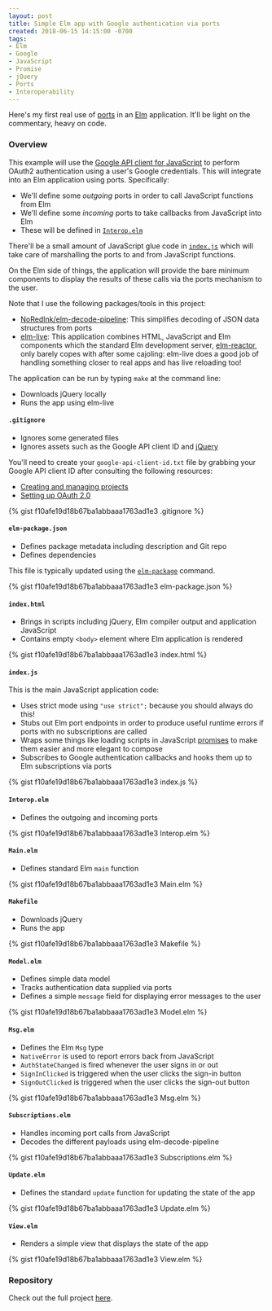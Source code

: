 ```yaml
---
layout: post
title: Simple Elm app with Google authentication via ports
created: 2018-06-15 14:15:00 -0700
tags:
- Elm
- Google
- JavaScript
- Promise
- jQuery
- Ports
- Interoperability
---
```

Here's my first real use of [ports][ports] in an [Elm][elm] application. It'll be light on the commentary, heavy on code.

### Overview

This example will use the [Google API client for JavaScript][google-api-javascript] to perform OAuth2 authentication using a user's Google credentials. This will integrate into an Elm application using ports. Specifically:

* We'll define some _outgoing_ ports in order to call JavaScript functions from Elm
* We'll define some _incoming_ ports to take callbacks from JavaScript into Elm
* These will be defined in [`Interop.elm`][interop-elm]

There'll be a small amount of JavaScript glue code in [`index.js`][index-js] which will take care of marshalling the ports to and from JavaScript functions.

On the Elm side of things, the application will provide the bare minimum components to display the results of these calls via the ports mechanism to the user.

Note that I use the following packages/tools in this project:

* [NoRedInk/elm-decode-pipeline][elm-decode-pipeline]: This simplifies decoding of JSON data structures from ports
* [elm-live][elm-live]: This application combines HTML, JavaScript and Elm components which the standard Elm development server, [elm-reactor][elm-reactor], only barely copes with after some cajoling: elm-live does a good job of handling something closer to real apps and has live reloading too!

The application can be run by typing `make` at the command line:

* Downloads jQuery locally
* Runs the app using elm-live

#### `.gitignore`

* Ignores some generated files
* Ignores assets such as the Google API client ID and [jQuery][jquery]

You'll need to create your `google-api-client-id.txt` file by grabbing your Google API client ID after consulting the following resources:

* [Creating and managing projects][create-google-api-project]
* [Setting up OAuth 2.0][set-up-oauth2]

{% gist f10afe19d18b67ba1abbaaa1763ad1e3 .gitignore %}

#### `elm-package.json`

* Defines package metadata including description and Git repo
* Defines dependencies

This file is typically updated using the [`elm-package`][elm-package] command.

{% gist f10afe19d18b67ba1abbaaa1763ad1e3 elm-package.json %}

#### `index.html`

* Brings in scripts including jQuery, Elm compiler output and application JavaScript
* Contains empty `<body>` element where Elm application is rendered

{% gist f10afe19d18b67ba1abbaaa1763ad1e3 index.html %}

#### `index.js`

This is the main JavaScript application code:

* Uses strict mode using `"use strict";` because you should always do this!
* Stubs out Elm port endpoints in order to produce useful runtime errors if ports with no subscriptions are called
* Wraps some things like loading scripts in JavaScript [promises][javascript-promise] to make them easier and more elegant to compose
* Subscribes to Google authentication callbacks and hooks them up to Elm subscriptions via ports

{% gist f10afe19d18b67ba1abbaaa1763ad1e3 index.js %}

#### `Interop.elm`

* Defines the outgoing and incoming ports

{% gist f10afe19d18b67ba1abbaaa1763ad1e3 Interop.elm %}

#### `Main.elm`

* Defines standard Elm `main` function

{% gist f10afe19d18b67ba1abbaaa1763ad1e3 Main.elm %}

#### `Makefile`

* Downloads jQuery
* Runs the app

{% gist f10afe19d18b67ba1abbaaa1763ad1e3 Makefile %}

#### `Model.elm`

* Defines simple data model
* Tracks authentication data supplied via ports
* Defines a simple `message` field for displaying error messages to the user

{% gist f10afe19d18b67ba1abbaaa1763ad1e3 Model.elm %}

#### `Msg.elm`

* Defines the Elm `Msg` type
* `NativeError` is used to report errors back from JavaScript
* `AuthStateChanged` is fired whenever the user signs in or out
* `SignInClicked` is triggered when the user clicks the sign-in button
* `SignOutClicked` is triggered when the user clicks the sign-out button

{% gist f10afe19d18b67ba1abbaaa1763ad1e3 Msg.elm %}

#### `Subscriptions.elm`

* Handles incoming port calls from JavaScript
* Decodes the different payloads using elm-decode-pipeline

{% gist f10afe19d18b67ba1abbaaa1763ad1e3 Subscriptions.elm %}

#### `Update.elm`

* Defines the standard `update` function for updating the state of the app

{% gist f10afe19d18b67ba1abbaaa1763ad1e3 Update.elm %}

#### `View.elm`

* Renders a simple view that displays the state of the app

{% gist f10afe19d18b67ba1abbaaa1763ad1e3 View.elm %}

### Repository

Check out the full project [here][repo].

[create-google-api-project]: https://cloud.google.com/resource-manager/docs/creating-managing-projects
[elm]: https://elm-lang.org/
[elm-decode-pipeline]: http://package.elm-lang.org/packages/NoRedInk/elm-decode-pipeline/3.0.0
[elm-live]: https://github.com/architectcodes/elm-live
[elm-package]: https://github.com/elm-lang/elm-package
[elm-reactor]: https://github.com/elm-lang/elm-reactor
[google-api-javascript]: https://developers.google.com/api-client-library/javascript/
[index-js]: https://gist.github.com/rcook/f10afe19d18b67ba1abbaaa1763ad1e3/#file-index-js
[interop-elm]: https://gist.github.com/rcook/f10afe19d18b67ba1abbaaa1763ad1e3/#file-interop-elm
[javascript-promise]: https://developer.mozilla.org/en-US/docs/Web/JavaScript/Reference/Global_Objects/Promise
[jquery]: https://jquery.com/
[ports]: https://guide.elm-lang.org/interop/javascript.html
[repo]: https://gist.github.com/rcook/f10afe19d18b67ba1abbaaa1763ad1e3/
[set-up-oauth2]: https://support.google.com/cloud/answer/6158849?hl=en
